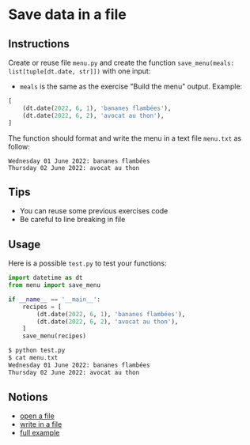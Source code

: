 # Save data in a file

## Instructions

Create or reuse file `menu.py` and create the function `save_menu(meals: list[tuple[dt.date, str]])` with one input:

* `meals` is the same as the exercise "Build the menu" output. Example:

```python
[
    (dt.date(2022, 6, 1), 'bananes flambées'), 
    (dt.date(2022, 6, 2), 'avocat au thon'),
]
```

The function should format and write the menu in a text file `menu.txt` as follow:

```
Wednesday 01 June 2022: bananes flambées
Thursday 02 June 2022: avocat au thon
```

## Tips

* You can reuse some previous exercises code
* Be careful to line breaking in file

## Usage

Here is a possible `test.py` to test your functions:

```python
import datetime as dt
from menu import save_menu

if __name__ == '__main__':
    recipes = [
        (dt.date(2022, 6, 1), 'bananes flambées'), 
        (dt.date(2022, 6, 2), 'avocat au thon'),
    ]
    save_menu(recipes)
```

```bash
$ python test.py
$ cat menu.txt
Wednesday 01 June 2022: bananes flambées
Thursday 02 June 2022: avocat au thon
```


## Notions

* [open a file](https://www.w3schools.com/python/python_file_write.asp)
* [write in a file](https://www.pythontutorial.net/python-basics/python-write-text-file/)
* [full example](https://www.geeksforgeeks.org/writing-to-file-in-python/#writing)
